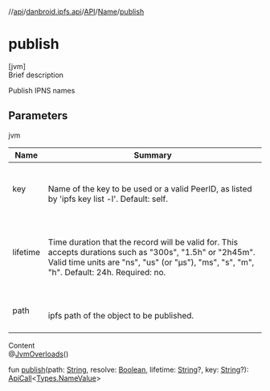 //[api](../../../index.md)/[danbroid.ipfs.api](../../index.md)/[API](../index.md)/[Name](index.md)/[publish](publish.md)



# publish  
[jvm]  
Brief description  


Publish IPNS names



## Parameters  
  
jvm  
  
|  Name|  Summary| 
|---|---|
| key| <br><br>Name of the key to be used or a valid PeerID, as listed by 'ipfs key list -l'. Default: self.<br><br>
| lifetime| <br><br>Time duration that the record will be valid for. This accepts durations such as "300s", "1.5h" or "2h45m". Valid time units are "ns", "us" (or "µs"), "ms", "s", "m", "h". Default: 24h. Required: no.<br><br>
| path| <br><br>ipfs path of the object to be published.<br><br>
  
  
Content  
@[JvmOverloads](https://kotlinlang.org/api/latest/jvm/stdlib/kotlin.jvm/-jvm-overloads/index.html)()  
  
fun [publish](publish.md)(path: [String](https://kotlinlang.org/api/latest/jvm/stdlib/kotlin/-string/index.html), resolve: [Boolean](https://kotlinlang.org/api/latest/jvm/stdlib/kotlin/-boolean/index.html), lifetime: [String](https://kotlinlang.org/api/latest/jvm/stdlib/kotlin/-string/index.html)?, key: [String](https://kotlinlang.org/api/latest/jvm/stdlib/kotlin/-string/index.html)?): [ApiCall](../../-api-call/index.md)<[Types.NameValue](../../-types/-name-value/index.md)>  



